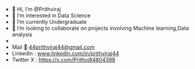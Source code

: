 - 👋 Hi, I’m @Prithviraj
- 👀 I’m interested in Data Science 
- 🌱 I’m currently Undergraduate 
- 💞️ I’m looking to collaborate on projects involving Machine learning,Data analysis
- 
- Mail 📩:44prithviraj44@gmail.com
- Linkedin : www.linkedin.com/in/prithviraj44
- Twitter X : https://x.com/Prithvi84804398

<!---
Prithxvhie44/Prithxvhie44 is a ✨ special ✨ repository because its `README.md` (this file) appears on your GitHub profile.
You can click the Preview link to take a look at your changes.
--->

